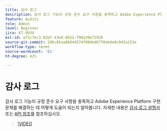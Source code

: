 ```yaml
---
title: 감사 로그
description: 감사 로그 기능이 규정 준수 요구 사항을 충족하고 Adobe Experience Platform 구현 문제를 해결하는 데 어떻게 도움이 되는지 알아보십시오.
feature: Audits
role: Admin
level: Beginner
jira: KT-9934
exl-id: af2c7ec3-82bf-43e9-8b52-f90a39e72926
source-git-commit: 286c85aa88d44574f00ded67f0de8e0c945a153e
workflow-type: tm+mt
source-wordcount: '61'
ht-degree: 42%

---
```


# 감사 로그

감사 로그 기능이 규정 준수 요구 사항을 충족하고 Adobe Experience Platform 구현 문제를 해결하는 데 어떻게 도움이 되는지 알아봅니다. 자세한 내용은 [감사 로그 설명서](https://experienceleague.adobe.com/docs/experience-platform/landing/governance-privacy-security/audit-logs/overview.html?lang=ko) 또는 [API 참조](https://developer.adobe.com/experience-platform-apis/references/audit-query/)를 참조하십시오.

>[!VIDEO](https://video.tv.adobe.com/v/344652?learn=on&enablevpops&captions=kor)

